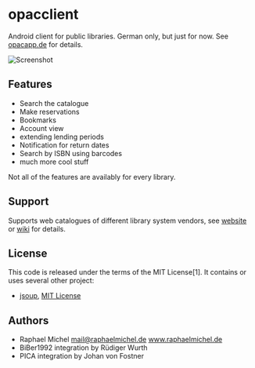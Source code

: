 opacclient
==========
Android client for public libraries. German only, but just for now. See [opacapp.de](http://opacapp.de) for details.

![Screenshot](http://opacapp.de/wp-content/themes/opacapp/img/020_menue.png)


Features
--------
* Search the catalogue
* Make reservations
* Bookmarks
* Account view
* extending lending periods
* Notification for return dates
* Search by ISBN using barcodes
* much more cool stuff

Not all of the features are availably for every library.

Support
-------
Supports web catalogues of different library system vendors, see [website](http://opacapp.de/kompatibilitaet/) or [wiki](https://github.com/raphaelm/opacclient/wiki/Supported-library-types) for details.

License
-------
This code is released under the terms of the MIT License[1]. It contains or uses several other project:
* [jsoup](https://github.com/jhy/jsoup/), [MIT License](http://opensource.org/licenses/mit-license.php)


Authors
-------
* Raphael Michel <mail@raphaelmichel.de> www.raphaelmichel.de
* BiBer1992 integration by Rüdiger Wurth
* PICA integration by Johan von Fostner
